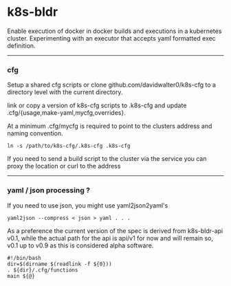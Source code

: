 # k8s-bldr

Enable execution of docker in docker builds and executions in a
kubernetes cluster. Experimenting with an executor that accepts yaml
formatted exec definition.

---
### cfg

Setup a shared cfg scripts or clone github.com/davidwalter0/k8s-cfg to
a directory level with the current directory.

link or copy a version of k8s-cfg scripts to .k8s-cfg
and update .cfg/{usage,make-yaml,mycfg,overrides}.

At a minimum .cfg/mycfg is required to point to the clusters address
and naming convention. 

    ln -s /path/to/k8s-cfg/.k8s-cfg .k8s-cfg

If you need to send a build script to the cluster via the service you
can proxy the location or curl to the address


---
### yaml / json processing ?
If you need to use json, you might use yaml2json2yaml's

    yaml2json --compress < json > yaml . . .

As a preference the current version of the spec is derived from
k8s-bldr-api v0.1, while the actual path for the api is api/v1 for now
and will remain so, v0.1 up to v0.9 as this is considered alpha
software.

```
#!/bin/bash
dir=$(dirname $(readlink -f ${0}))
. ${dir}/.cfg/functions
main ${@}

```
